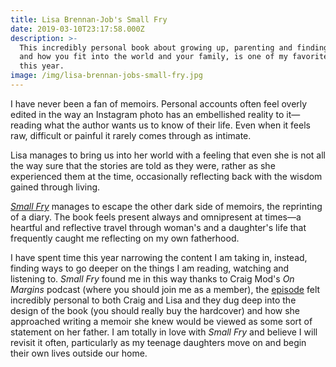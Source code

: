```yaml
---
title: Lisa Brennan-Job's Small Fry
date: 2019-03-10T23:17:58.000Z
description: >-
  This incredibly personal book about growing up, parenting and finding where
  and how you fit into the world and your family, is one of my favorite reads
  this year.
image: /img/lisa-brennan-jobs-small-fry.jpg
---
```

I have never been a fan of memoirs. Personal accounts often feel overly edited in the way an Instagram photo has an embellished reality to it—reading what the author wants us to know of their life. Even when it feels raw, difficult or painful it rarely comes through as intimate. 

Lisa manages to bring us into her world with a feeling that even she is not all the way sure that the stories are told as they were, rather as she experienced them at the time, occasionally reflecting back with the wisdom gained through living. 

*[Small Fry](https://amzn.to/2TrWROc)* manages to escape the other dark side of memoirs, the reprinting of a diary. The book feels present always and omnipresent at times—a heartful and reflective travel through woman's and a daughter's life that frequently caught me reflecting on my own fatherhood.

I have spent time this year narrowing the content I am taking in, instead, finding ways to go deeper on the things I am reading, watching and listening to. *Small Fry* found me in this way thanks to Craig Mod's *On Margins* podcast (where you should join me as a member), the [episode](https://craigmod.com/onmargins/007/) felt incredibly personal to both Craig and Lisa and they dug deep into the design of the book (you should really buy the hardcover) and how she approached writing a memoir she knew would be viewed as some sort of statement on her father. I am totally in love with *Small Fry* and believe I will revisit it often, particularly as my teenage daughters move on and begin their own lives outside our home.
